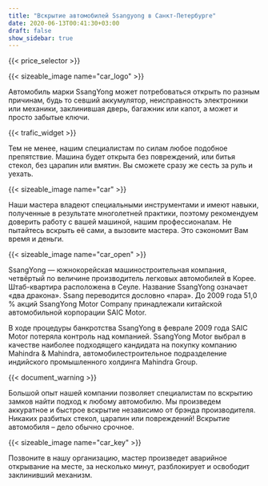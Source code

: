 ```yaml
---
title: "Вскрытие автомобилей Ssangyong в Санкт-Петербурге"
date: 2020-06-13T00:41:30+03:00
draft: false
show_sidebar: true
---
```


{{< price_selector >}}

{{< sizeable_image name="car_logo" >}}

Автомобиль марки SsangYong может потребоваться открыть по разным причинам, будь то севший аккумулятор, неисправность электроники или механики, заклинившая дверь, багажник или капот, а может и просто забытые ключи. 

{{< trafic_widget >}}

Тем не менее, нашим специалистам по силам любое подобное препятствие. Машина будет открыта без повреждений, или битья стекол, без царапин или вмятин. Вы сможете сразу же сесть за руль и уехать.

{{< sizeable_image name="car" >}}

Наши мастера владеют специальными инструментами и имеют навыки, полученные в результате многолетней практики, поэтому рекомендуем доверить работу с вашей машиной, нашим профессионалам. Не пытайтесь вскрыть её сами, а вызовите мастера. Это сэкономит Вам время и деньги.

{{< sizeable_image name="car_open" >}}

SsangYong — южнокорейская машиностроительная компания, четвёртый по величине производитель легковых автомобилей в Корее. Штаб-квартира расположена в Сеуле. Название SsangYong означает «два дракона». Ssang переводится дословно «пара». До 2009 года 51,0 % акций SsangYong Motor Company принадлежали китайской автомобильной корпорации SAIC Motor. 

В ходе процедуры банкротства SsangYong в феврале 2009 года SAIC Motor потеряла контроль над компанией. SsangYong Motor выбрал в качестве наиболее подходящего кандидата на покупку компанию Mahindra & Mahindra, автомобилестроительное подразделение индийского промышленного холдинга Mahindra Group.

{{< document_warning >}}

Большой опыт нашей компании позволяет специалистам по вскрытию замков найти подход к любому автомобилю. Мы произведем аккуратное и быстрое вскрытие независимо от брэнда производителя. Никаких разбитых стекол, царапин или повреждений! Вскрытие автомобиля – дело обычно срочное. 

{{< sizeable_image name="car_key" >}}

Позвоните в нашу организацию, мастер произведет аварийное открывание на месте, за несколько минут, разблокирует и освободит заклинивший механизм.